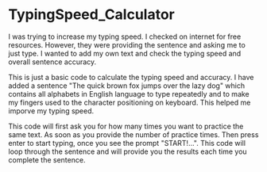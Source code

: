 # TypingSpeed_Calculator

I was trying to increase my typing speed. I checked on internet for free resources.
However, they were providing the sentence and asking me to just type. I wanted to add my own text and check the typing speed and overall sentence accuracy. 

This is just a basic code to calculate the typing speed and accuracy. 
I have added a sentence "The quick brown fox jumps over the lazy dog" which contains all alphabets in English language to type repeatedly and to make my fingers used to the character positioning on keyboard. This helped me imporve my typing speed.

This code will first ask you for how many times you want to practice the same text.
As soon as you provide the number of practice times.
Then press enter to start typing, once you see the prompt "START!...".
This code will loop through the sentence and will provide you the results each time you complete the sentence.
